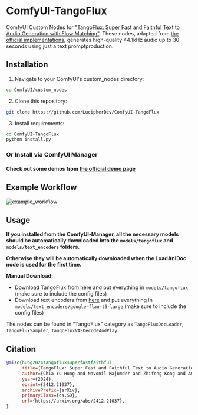 # ComfyUI-TangoFlux
ComfyUI Custom Nodes for ["TangoFlux: Super Fast and Faithful Text to Audio Generation with Flow Matching"](https://arxiv.org/abs/2412.21037). These nodes, adapted from [the official implementations](https://github.com/declare-lab/TangoFlux/), generates high-quality 44.1kHz audio up to 30 seconds using just a text promptproduction.

## Installation

1. Navigate to your ComfyUI's custom_nodes directory:
```bash
cd ComfyUI/custom_nodes
```

2. Clone this repository:
```bash
git clone https://github.com/LucipherDev/ComfyUI-TangoFlux
```

3. Install requirements:
```bash
cd ComfyUI-TangoFlux
python install.py
```

### Or Install via ComfyUI Manager

#### Check out some demos from [the official demo page](https://tangoflux.github.io/)

## Example Workflow

![example_workflow](https://github.com/user-attachments/assets/3293cf59-d3bf-4d48-8e40-2b9a74ea035a)

## Usage

**If you installed from the ComfyUI-Manager, all the necessary models should be automatically downloaded into the `models/tangoflux` and `models/text_encoders` folders.**

**Otherwise they will be automatically downloaded when the LoadAniDoc node is used for the first time.**

**Manual Download:**
- Download TangoFlux from [here](https://huggingface.co/declare-lab/TangoFlux/tree/main) and put everything in `models/tangoflux` (make sure to include the config files)
- Download text encoders from [here](https://huggingface.co/google/flan-t5-large/tree/main) and put everything in `models/text_encoders/google-flan-t5-large` (make sure to include the config files)

The nodes can be found in "TangoFlux" category as `TangoFluxDocLoader`, `TangoFluxSampler`, `TangoFluxVAEDecodeAndPlay`.

## Citation

```bibtex
@misc{hung2024tangofluxsuperfastfaithful,
      title={TangoFlux: Super Fast and Faithful Text to Audio Generation with Flow Matching and Clap-Ranked Preference Optimization}, 
      author={Chia-Yu Hung and Navonil Majumder and Zhifeng Kong and Ambuj Mehrish and Rafael Valle and Bryan Catanzaro and Soujanya Poria},
      year={2024},
      eprint={2412.21037},
      archivePrefix={arXiv},
      primaryClass={cs.SD},
      url={https://arxiv.org/abs/2412.21037}, 
}
```
